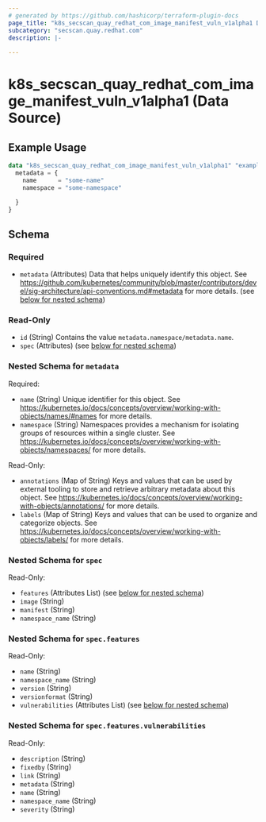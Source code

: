 ```yaml
---
# generated by https://github.com/hashicorp/terraform-plugin-docs
page_title: "k8s_secscan_quay_redhat_com_image_manifest_vuln_v1alpha1 Data Source - terraform-provider-k8s"
subcategory: "secscan.quay.redhat.com"
description: |-
  
---
```


# k8s_secscan_quay_redhat_com_image_manifest_vuln_v1alpha1 (Data Source)



## Example Usage

```terraform
data "k8s_secscan_quay_redhat_com_image_manifest_vuln_v1alpha1" "example" {
  metadata = {
    name      = "some-name"
    namespace = "some-namespace"

  }
}
```

<!-- schema generated by tfplugindocs -->
## Schema

### Required

- `metadata` (Attributes) Data that helps uniquely identify this object. See https://github.com/kubernetes/community/blob/master/contributors/devel/sig-architecture/api-conventions.md#metadata for more details. (see [below for nested schema](#nestedatt--metadata))

### Read-Only

- `id` (String) Contains the value `metadata.namespace/metadata.name`.
- `spec` (Attributes) (see [below for nested schema](#nestedatt--spec))

<a id="nestedatt--metadata"></a>
### Nested Schema for `metadata`

Required:

- `name` (String) Unique identifier for this object. See https://kubernetes.io/docs/concepts/overview/working-with-objects/names/#names for more details.
- `namespace` (String) Namespaces provides a mechanism for isolating groups of resources within a single cluster. See https://kubernetes.io/docs/concepts/overview/working-with-objects/namespaces/ for more details.

Read-Only:

- `annotations` (Map of String) Keys and values that can be used by external tooling to store and retrieve arbitrary metadata about this object. See https://kubernetes.io/docs/concepts/overview/working-with-objects/annotations/ for more details.
- `labels` (Map of String) Keys and values that can be used to organize and categorize objects. See https://kubernetes.io/docs/concepts/overview/working-with-objects/labels/ for more details.


<a id="nestedatt--spec"></a>
### Nested Schema for `spec`

Read-Only:

- `features` (Attributes List) (see [below for nested schema](#nestedatt--spec--features))
- `image` (String)
- `manifest` (String)
- `namespace_name` (String)

<a id="nestedatt--spec--features"></a>
### Nested Schema for `spec.features`

Read-Only:

- `name` (String)
- `namespace_name` (String)
- `version` (String)
- `versionformat` (String)
- `vulnerabilities` (Attributes List) (see [below for nested schema](#nestedatt--spec--features--vulnerabilities))

<a id="nestedatt--spec--features--vulnerabilities"></a>
### Nested Schema for `spec.features.vulnerabilities`

Read-Only:

- `description` (String)
- `fixedby` (String)
- `link` (String)
- `metadata` (String)
- `name` (String)
- `namespace_name` (String)
- `severity` (String)
